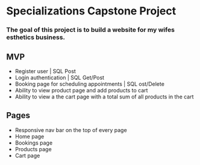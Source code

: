 # Specializations Capstone Project

### The goal of this project is to build a website for my wifes esthetics business.

## MVP
- Register user | SQL Post
- Login authentication | SQL Get/Post
- Booking page for scheduling appointments | SQL ost/Delete 
- Ability to view product page and add products to cart
- Ability to view a the cart page with a total sum of all products in the cart

## Pages
- Responsive nav bar on the top of every page
- Home page
- Bookings page
- Products page
- Cart page
